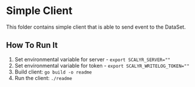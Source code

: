 # Simple Client

This folder contains simple client that is able to send event to the DataSet.

## How To Run It

1. Set environmental variable for server - `export SCALYR_SERVER=""`
2. Set environmental variable for token - `export SCALYR_WRITELOG_TOKEN=""`
3. Build client: `go build -o readme`
4. Run the client: `./readme`
